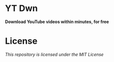 # YT Dwn
**Download YouTube videos within minutes, for free**
# License
*This repository is licensed under the MIT License*
